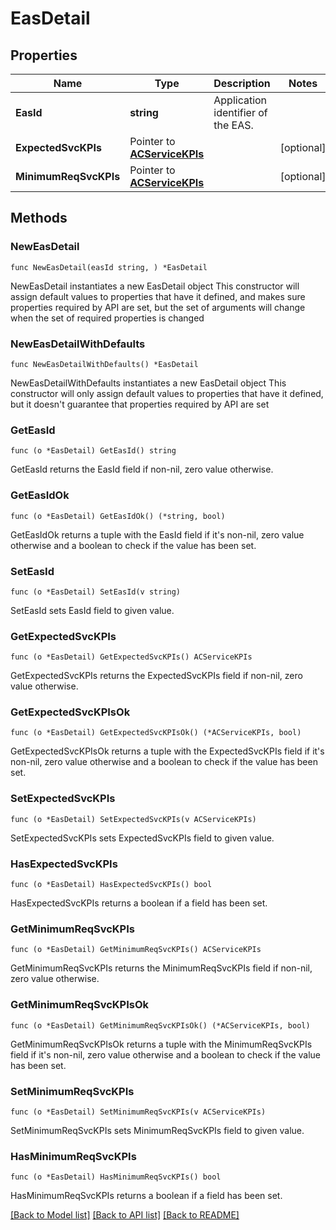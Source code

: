# EasDetail

## Properties

Name | Type | Description | Notes
------------ | ------------- | ------------- | -------------
**EasId** | **string** | Application identifier of the EAS. | 
**ExpectedSvcKPIs** | Pointer to [**ACServiceKPIs**](ACServiceKPIs.md) |  | [optional] 
**MinimumReqSvcKPIs** | Pointer to [**ACServiceKPIs**](ACServiceKPIs.md) |  | [optional] 

## Methods

### NewEasDetail

`func NewEasDetail(easId string, ) *EasDetail`

NewEasDetail instantiates a new EasDetail object
This constructor will assign default values to properties that have it defined,
and makes sure properties required by API are set, but the set of arguments
will change when the set of required properties is changed

### NewEasDetailWithDefaults

`func NewEasDetailWithDefaults() *EasDetail`

NewEasDetailWithDefaults instantiates a new EasDetail object
This constructor will only assign default values to properties that have it defined,
but it doesn't guarantee that properties required by API are set

### GetEasId

`func (o *EasDetail) GetEasId() string`

GetEasId returns the EasId field if non-nil, zero value otherwise.

### GetEasIdOk

`func (o *EasDetail) GetEasIdOk() (*string, bool)`

GetEasIdOk returns a tuple with the EasId field if it's non-nil, zero value otherwise
and a boolean to check if the value has been set.

### SetEasId

`func (o *EasDetail) SetEasId(v string)`

SetEasId sets EasId field to given value.


### GetExpectedSvcKPIs

`func (o *EasDetail) GetExpectedSvcKPIs() ACServiceKPIs`

GetExpectedSvcKPIs returns the ExpectedSvcKPIs field if non-nil, zero value otherwise.

### GetExpectedSvcKPIsOk

`func (o *EasDetail) GetExpectedSvcKPIsOk() (*ACServiceKPIs, bool)`

GetExpectedSvcKPIsOk returns a tuple with the ExpectedSvcKPIs field if it's non-nil, zero value otherwise
and a boolean to check if the value has been set.

### SetExpectedSvcKPIs

`func (o *EasDetail) SetExpectedSvcKPIs(v ACServiceKPIs)`

SetExpectedSvcKPIs sets ExpectedSvcKPIs field to given value.

### HasExpectedSvcKPIs

`func (o *EasDetail) HasExpectedSvcKPIs() bool`

HasExpectedSvcKPIs returns a boolean if a field has been set.

### GetMinimumReqSvcKPIs

`func (o *EasDetail) GetMinimumReqSvcKPIs() ACServiceKPIs`

GetMinimumReqSvcKPIs returns the MinimumReqSvcKPIs field if non-nil, zero value otherwise.

### GetMinimumReqSvcKPIsOk

`func (o *EasDetail) GetMinimumReqSvcKPIsOk() (*ACServiceKPIs, bool)`

GetMinimumReqSvcKPIsOk returns a tuple with the MinimumReqSvcKPIs field if it's non-nil, zero value otherwise
and a boolean to check if the value has been set.

### SetMinimumReqSvcKPIs

`func (o *EasDetail) SetMinimumReqSvcKPIs(v ACServiceKPIs)`

SetMinimumReqSvcKPIs sets MinimumReqSvcKPIs field to given value.

### HasMinimumReqSvcKPIs

`func (o *EasDetail) HasMinimumReqSvcKPIs() bool`

HasMinimumReqSvcKPIs returns a boolean if a field has been set.


[[Back to Model list]](../README.md#documentation-for-models) [[Back to API list]](../README.md#documentation-for-api-endpoints) [[Back to README]](../README.md)


